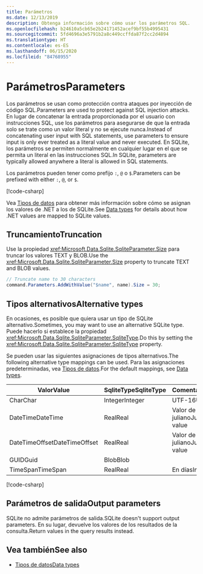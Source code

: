 ```yaml
---
title: Parámetros
ms.date: 12/13/2019
description: Obtenga información sobre cómo usar los parámetros SQL.
ms.openlocfilehash: b24610a5cb65e2b24171452acef9bf55b4995431
ms.sourcegitcommit: 5fd4696a3e5791b2a8c449ccffda87f2cc2d4894
ms.translationtype: HT
ms.contentlocale: es-ES
ms.lasthandoff: 06/15/2020
ms.locfileid: "84768955"
---
```

# <a name="parameters"></a><span data-ttu-id="7a20e-103">Parámetros</span><span class="sxs-lookup"><span data-stu-id="7a20e-103">Parameters</span></span>

<span data-ttu-id="7a20e-104">Los parámetros se usan como protección contra ataques por inyección de código SQL.</span><span class="sxs-lookup"><span data-stu-id="7a20e-104">Parameters are used to protect against SQL injection attacks.</span></span> <span data-ttu-id="7a20e-105">En lugar de concatenar la entrada proporcionada por el usuario con instrucciones SQL, use los parámetros para asegurarse de que la entrada solo se trate como un valor literal y no se ejecute nunca.</span><span class="sxs-lookup"><span data-stu-id="7a20e-105">Instead of concatenating user input with SQL statements, use parameters to ensure input is only ever treated as a literal value and never executed.</span></span> <span data-ttu-id="7a20e-106">En SQLite, los parámetros se permiten normalmente en cualquier lugar en el que se permita un literal en las instrucciones SQL.</span><span class="sxs-lookup"><span data-stu-id="7a20e-106">In SQLite, parameters are typically allowed anywhere a literal is allowed in SQL statements.</span></span>

<span data-ttu-id="7a20e-107">Los parámetros pueden tener como prefijo `:`, `@` o `$`.</span><span class="sxs-lookup"><span data-stu-id="7a20e-107">Parameters can be prefixed with either `:`, `@`, or `$`.</span></span>

[!code-csharp[](../../../../samples/snippets/standard/data/sqlite/HelloWorldSample/Program.cs?name=snippet_Parameter)]

<span data-ttu-id="7a20e-108">Vea [Tipos de datos](types.md) para obtener más información sobre cómo se asignan los valores de .NET a los de SQLite.</span><span class="sxs-lookup"><span data-stu-id="7a20e-108">See [Data types](types.md) for details about how .NET values are mapped to SQLite values.</span></span>

## <a name="truncation"></a><span data-ttu-id="7a20e-109">Truncamiento</span><span class="sxs-lookup"><span data-stu-id="7a20e-109">Truncation</span></span>

<span data-ttu-id="7a20e-110">Use la propiedad <xref:Microsoft.Data.Sqlite.SqliteParameter.Size> para truncar los valores TEXT y BLOB.</span><span class="sxs-lookup"><span data-stu-id="7a20e-110">Use the <xref:Microsoft.Data.Sqlite.SqliteParameter.Size> property to truncate TEXT and BLOB values.</span></span>

```csharp
// Truncate name to 30 characters
command.Parameters.AddWithValue("$name", name).Size = 30;
```

## <a name="alternative-types"></a><span data-ttu-id="7a20e-111">Tipos alternativos</span><span class="sxs-lookup"><span data-stu-id="7a20e-111">Alternative types</span></span>

<span data-ttu-id="7a20e-112">En ocasiones, es posible que quiera usar un tipo de SQLite alternativo.</span><span class="sxs-lookup"><span data-stu-id="7a20e-112">Sometimes, you may want to use an alternative SQLite type.</span></span> <span data-ttu-id="7a20e-113">Puede hacerlo si establece la propiedad <xref:Microsoft.Data.Sqlite.SqliteParameter.SqliteType>.</span><span class="sxs-lookup"><span data-stu-id="7a20e-113">Do this by setting the <xref:Microsoft.Data.Sqlite.SqliteParameter.SqliteType> property.</span></span>

<span data-ttu-id="7a20e-114">Se pueden usar las siguientes asignaciones de tipos alternativos.</span><span class="sxs-lookup"><span data-stu-id="7a20e-114">The following alternative type mappings can be used.</span></span> <span data-ttu-id="7a20e-115">Para las asignaciones predeterminadas, vea [Tipos de datos](types.md).</span><span class="sxs-lookup"><span data-stu-id="7a20e-115">For the default mappings, see [Data types](types.md).</span></span>

| <span data-ttu-id="7a20e-116">Valor</span><span class="sxs-lookup"><span data-stu-id="7a20e-116">Value</span></span>          | <span data-ttu-id="7a20e-117">SqliteType</span><span class="sxs-lookup"><span data-stu-id="7a20e-117">SqliteType</span></span> | <span data-ttu-id="7a20e-118">Comentarios</span><span class="sxs-lookup"><span data-stu-id="7a20e-118">Remarks</span></span>          |
| -------------- | ---------- | ---------------- |
| <span data-ttu-id="7a20e-119">Char</span><span class="sxs-lookup"><span data-stu-id="7a20e-119">Char</span></span>           | <span data-ttu-id="7a20e-120">Integer</span><span class="sxs-lookup"><span data-stu-id="7a20e-120">Integer</span></span>    | <span data-ttu-id="7a20e-121">UTF-16</span><span class="sxs-lookup"><span data-stu-id="7a20e-121">UTF-16</span></span>           |
| <span data-ttu-id="7a20e-122">DateTime</span><span class="sxs-lookup"><span data-stu-id="7a20e-122">DateTime</span></span>       | <span data-ttu-id="7a20e-123">Real</span><span class="sxs-lookup"><span data-stu-id="7a20e-123">Real</span></span>       | <span data-ttu-id="7a20e-124">Valor de día juliano</span><span class="sxs-lookup"><span data-stu-id="7a20e-124">Julian day value</span></span> |
| <span data-ttu-id="7a20e-125">DateTimeOffset</span><span class="sxs-lookup"><span data-stu-id="7a20e-125">DateTimeOffset</span></span> | <span data-ttu-id="7a20e-126">Real</span><span class="sxs-lookup"><span data-stu-id="7a20e-126">Real</span></span>       | <span data-ttu-id="7a20e-127">Valor de día juliano</span><span class="sxs-lookup"><span data-stu-id="7a20e-127">Julian day value</span></span> |
| <span data-ttu-id="7a20e-128">GUID</span><span class="sxs-lookup"><span data-stu-id="7a20e-128">Guid</span></span>           | <span data-ttu-id="7a20e-129">Blob</span><span class="sxs-lookup"><span data-stu-id="7a20e-129">Blob</span></span>       |                  |
| <span data-ttu-id="7a20e-130">TimeSpan</span><span class="sxs-lookup"><span data-stu-id="7a20e-130">TimeSpan</span></span>       | <span data-ttu-id="7a20e-131">Real</span><span class="sxs-lookup"><span data-stu-id="7a20e-131">Real</span></span>       | <span data-ttu-id="7a20e-132">En días</span><span class="sxs-lookup"><span data-stu-id="7a20e-132">In days</span></span>          |

[!code-csharp[](../../../../samples/snippets/standard/data/sqlite/DateAndTimeSample/Program.cs?name=snippet_SqliteType)]

## <a name="output-parameters"></a><span data-ttu-id="7a20e-133">Parámetros de salida</span><span class="sxs-lookup"><span data-stu-id="7a20e-133">Output parameters</span></span>

<span data-ttu-id="7a20e-134">SQLite no admite parámetros de salida.</span><span class="sxs-lookup"><span data-stu-id="7a20e-134">SQLite doesn't support output parameters.</span></span> <span data-ttu-id="7a20e-135">En su lugar, devuelve los valores de los resultados de la consulta.</span><span class="sxs-lookup"><span data-stu-id="7a20e-135">Return values in the query results instead.</span></span>

## <a name="see-also"></a><span data-ttu-id="7a20e-136">Vea también</span><span class="sxs-lookup"><span data-stu-id="7a20e-136">See also</span></span>

* [<span data-ttu-id="7a20e-137">Tipos de datos</span><span class="sxs-lookup"><span data-stu-id="7a20e-137">Data types</span></span>](types.md)
